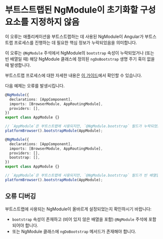 # 부트스트랩된 NgModule이 초기화할 구성 요소를 지정하지 않음

이 오류는 애플리케이션을 부트스트랩하는 데 사용된 NgModule이 Angular가 부트스트랩 프로세스를 진행하는 데 필요한 핵심 정보가 누락되었음을 의미합니다.

이 오류는 `@NgModule` 주석에서 NgModule의 `bootstrap` 속성이 누락되었거나 (또는 빈 배열일 때) 해당 NgModule 클래스에 정의된 `ngDoBootstrap` 생명 주기 훅이 없을 때 발생합니다.

부트스트랩 프로세스에 대한 자세한 내용은 [이 가이드](guide/ngmodules/bootstrapping)에서 확인할 수 있습니다.

다음 예제는 오류를 발생시킵니다.

```typescript
@NgModule({
  declarations: [AppComponent],
  imports: [BrowserModule, AppRoutingModule],
  providers: [],
})
export class AppModule {}

// `AppModule`은 부트스트랩에 사용되지만, `@NgModule.bootstrap` 필드가 누락되었습니다.
platformBrowser().bootstrapModule(AppModule);
```

```typescript
@NgModule({
  declarations: [AppComponent],
  imports: [BrowserModule, AppRoutingModule],
  providers: [],
  bootstrap: [],
})
export class AppModule {}

// `AppModule`은 부트스트랩에 사용되지만, `@NgModule.bootstrap` 필드가 빈 배열입니다.
platformBrowser().bootstrapModule(AppModule);
```

## 오류 디버깅
  
부트스트랩에 사용되는 NgModule이 올바르게 설정되었는지 확인하시기 바랍니다:

- `bootstrap` 속성이 존재하고 (비어 있지 않은 배열을 포함) `@NgModule` 주석에 포함되어야 합니다.
- 또는 NgModule 클래스에 `ngDoBootstrap` 메서드가 존재해야 합니다.